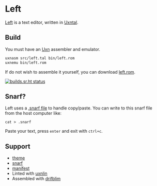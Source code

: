 # Left

[Left](https://100r.co/site/left.html) is a text editor, written in [Uxntal](https://wiki.xxiivv.com/site/uxntal.html).

## Build

You must have an [Uxn](https://git.sr.ht/~rabbits/uxn/) assembler and emulator.

```sh
uxnasm src/left.tal bin/left.rom
uxnemu bin/left.rom
```

If do not wish to assemble it yourself, you can download [left.rom](https://rabbits.srht.site/left/left.rom).

[![builds.sr.ht status](https://builds.sr.ht/~rabbits/left.svg)](https://builds.sr.ht/~rabbits/left?)

## Snarf?

Left uses a [.snarf file](https://wiki.xxiivv.com/snarf) to handle copy/paste. You can write to this snarf file from the host computer like:

```
cat > .snarf
```

Paste your text, press `enter` and exit with `ctrl+c`. 

## Support

- [theme](https://wiki.xxiivv.com/site/theme.html)
- [snarf](https://wiki.xxiivv.com/site/snarf.html)
- [manifest](https://wiki.xxiivv.com/site/manifest.html)
- Linted with [uxnlin](https://git.sr.ht/~rabbits/uxnlin)
- Assembled with [drifblim](https://git.sr.ht/~rabbits/drifblim)
